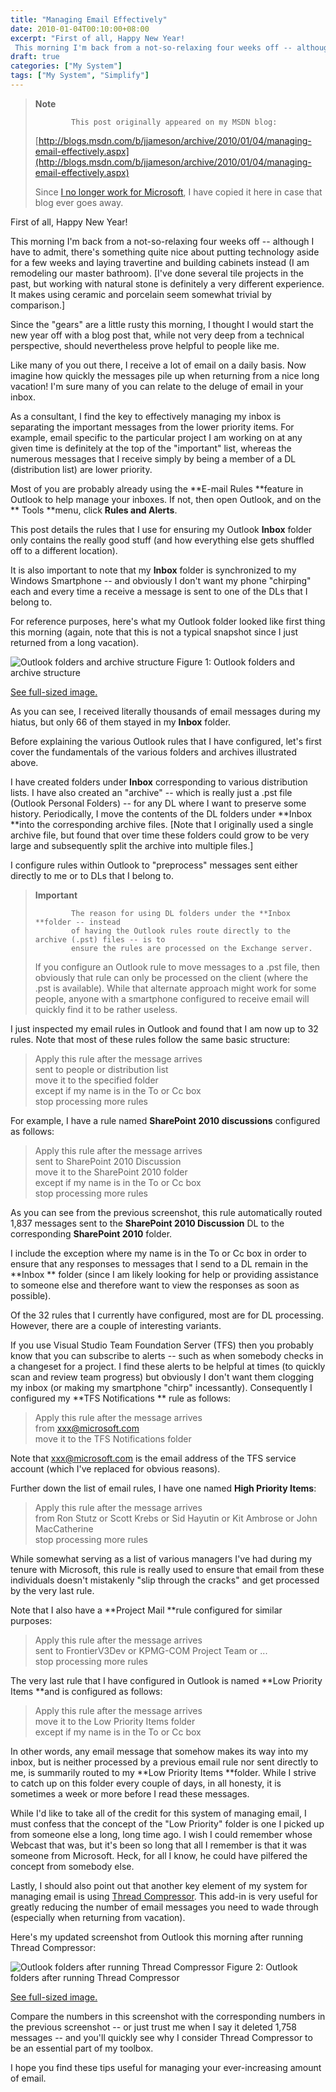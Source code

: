 ```yaml
---
title: "Managing Email Effectively"
date: 2010-01-04T00:10:00+08:00
excerpt: "First of all, Happy New Year! 
 This morning I'm back from a not-so-relaxing four weeks off -- although I have to admit, there's something quite nice about putting technology aside for a few weeks and laying travertine and building cabinets instead ..."
draft: true
categories: ["My System"]
tags: ["My System", "Simplify"]
---
```


> **Note**
> 
>             This post originally appeared on my MSDN blog:  
>   
> 
> 
> [http://blogs.msdn.com/b/jjameson/archive/2010/01/04/managing-email-effectively.aspx](http://blogs.msdn.com/b/jjameson/archive/2010/01/04/managing-email-effectively.aspx)
> 
> 
> Since [I no longer work for Microsoft](/blog/jjameson/archive/2011/09/02/last-day-with-microsoft.aspx), I have copied it here in case that blog                 ever goes away.


First of all, Happy New Year!

This morning I'm back from a not-so-relaxing four weeks off -- although I have to         admit, there's something quite nice about putting technology aside for a few weeks         and laying travertine and building cabinets instead (I am remodeling our master         bathroom). [I've done several tile projects in the past, but working with natural         stone is definitely a very different experience. It makes using ceramic and porcelain         seem somewhat trivial by comparison.]

Since the "gears" are a little rusty this morning, I thought I would start the new         year off with a blog post that, while not very deep from a technical perspective,         should nevertheless prove helpful to people like me.

Like many of you out there, I receive a lot of email on a daily basis. Now imagine         how quickly the messages pile up when returning from a nice long vacation! I'm sure         many of you can relate to the deluge of email in your inbox.

As a consultant, I find the key to effectively managing my inbox is separating the         important messages from the lower priority items. For example, email specific to         the particular project I am working on at any given time is definitely at the top         of the "important" list, whereas the numerous messages that I receive simply by         being a member of a DL (distribution list) are lower priority.

Most of you are probably already using the **E-mail Rules **feature         in Outlook to help manage your inboxes. If not, then open Outlook, and on the **            Tools **menu, click **Rules and Alerts**.

This post details the rules that I use for ensuring my Outlook **Inbox**         folder only contains the really good stuff (and how everything else gets shuffled         off to a different location).

It is also important to note that my **Inbox** folder is synchronized         to my Windows Smartphone -- and obviously I don't want my phone "chirping" each         and every time a receive a message is sent to one of the DLs that I belong to.

For reference purposes, here's what my Outlook folder looked like first thing this         morning (again, note that this is not a typical snapshot since I just returned from         a long vacation).

![Outlook folders and archive structure](https://www.technologytoolbox.com/blog/images/www_technologytoolbox_com/blog/jjameson/15/r_Outlook-folders-and-archive-structure.png)
            Figure 1: Outlook folders and archive structure

[See full-sized image.](/blog/images/www_technologytoolbox_com/blog/jjameson/15/o_Outlook-folders-and-archive-structure.png)


As you can see, I received literally thousands of email messages during my hiatus,         but only 66 of them stayed in my **Inbox** folder.

Before explaining the various Outlook rules that I have configured, let's first         cover the fundamentals of the various folders and archives illustrated above.

I have created folders under **Inbox** corresponding to various distribution         lists. I have also created an "archive" -- which is really just a .pst file (Outlook         Personal Folders) -- for any DL where I want to preserve some history. Periodically,         I move the contents of the DL folders under **Inbox **into the corresponding         archive files. [Note that I originally used a single archive file, but found that         over time these folders could grow to be very large and subsequently split the archive         into multiple files.]

I configure rules within Outlook to "preprocess" messages sent either directly to         me or to DLs that I belong to.


> **Important**
> 
>             The reason for using DL folders under the **Inbox **folder -- instead
>             of having the Outlook rules route directly to the archive (.pst) files -- is to
>             ensure the rules are processed on the Exchange server.
>             
> If you configure an Outlook rule to move messages to a .pst file, then obviously                 that rule can only be processed on the client (where the .pst is available). While                 that alternate approach might work for some people, anyone with a smartphone configured                 to receive email will quickly find it to be rather useless.


I just inspected my email rules in Outlook and found that I am now up to 32 rules.         Note that most of these rules follow the same basic structure:


> Apply this rule after the message arrives  
>          sent to people or distribution list  
>          move it to the specified folder  
>          except if my name is in the To or Cc box  
>          stop processing more rules


For example, I have a rule named **SharePoint 2010 discussions** configured         as follows:


> Apply this rule after the message arrives  
>          sent to SharePoint 2010 Discussion  
>          move it to the SharePoint 2010 folder  
>          except if my name is in the To or Cc box  
>          stop processing more rules


As you can see from the previous screenshot, this rule automatically routed 1,837         messages sent to the **SharePoint 2010 Discussion** DL to the corresponding         **SharePoint 2010** folder.

I include the exception where my name is in the To or Cc box in order to ensure         that any responses to messages that I send to a DL remain in the **Inbox **         folder (since I am likely looking for help or providing assistance to someone else         and therefore want to view the responses as soon as possible).

Of the 32 rules that I currently have configured, most are for DL processing. However,         there are a couple of interesting variants.

If you use Visual Studio Team Foundation Server (TFS) then you probably know that         you can subscribe to alerts -- such as when somebody checks in a changeset for a         project. I find these alerts to be helpful at times (to quickly scan and review         team progress) but obviously I don't want them clogging my inbox (or making my smartphone         "chirp" incessantly). Consequently I configured my **TFS Notifications **         rule as follows:


> Apply this rule after the message arrives  
>          from [xxx@microsoft.com](mailto:xxx@microsoft.com)  
>          move it to the TFS Notifications folder


Note that [xxx@microsoft.com](mailto:xxx@microsoft.com) is the email         address of the TFS service account (which I've replaced for obvious reasons).

Further down the list of email rules, I have one named **High Priority Items**:


> Apply this rule after the message arrives  
>          from Ron Stutz or Scott Krebs or Sid Hayutin or Kit Ambrose or John MacCatherine  
>          stop processing more rules


While somewhat serving as a list of various managers I've had during my tenure with         Microsoft, this rule is really used to ensure that email from these individuals         doesn't mistakenly "slip through the cracks" and get processed by the very last         rule.

Note that I also have a **Project Mail **rule configured for similar         purposes:


> Apply this rule after the message arrives  
>          sent to FrontierV3Dev or KPMG-COM Project Team or ...  
>          stop processing more rules


The very last rule that I have configured in Outlook is named **Low Priority Items
        **and is configured as follows:


> Apply this rule after the message arrives  
>          move it to the Low Priority Items folder  
>          except if my name is in the To or Cc box


In other words, any email message that somehow makes its way into my inbox, but         is neither processed by a previous email rule nor sent directly to me, is summarily         routed to my **Low Priority Items **folder. While I strive to catch         up on this folder every couple of days, in all honesty, it is sometimes a week or         more before I read these messages.

While I'd like to take all of the credit for this system of managing email, I must         confess that the concept of the "Low Priority" folder is one I picked up from someone         else a long, long time ago. I wish I could remember whose Webcast that was, but         it's been so long that all I remember is that it was someone from Microsoft. Heck,         for all I know, he could have pilfered the concept from somebody else.

Lastly, I should also point out that another key element of my system for managing         email is using [Thread Compressor](http://blogs.technet.com/ewan/archive/2007/04/23/thread-compressor-for-outlook-do-you-want-it.aspx). This add-in is very useful for greatly reducing the number         of email messages you need to wade through (especially when returning from vacation).

Here's my updated screenshot from Outlook this morning after running Thread Compressor:

![Outlook folders after running Thread Compressor](https://www.technologytoolbox.com/blog/images/www_technologytoolbox_com/blog/jjameson/15/r_Outlook-folders-after-Thread-Compressor.png)
            Figure 2: Outlook folders after running Thread Compressor

[See full-sized image.](/blog/images/www_technologytoolbox_com/blog/jjameson/15/o_Outlook-folders-after-Thread-Compressor.png)


Compare the numbers in this screenshot with the corresponding numbers in the previous         screenshot -- or just trust me when I say it deleted 1,758 messages -- and you'll         quickly see why I consider Thread Compressor to be an essential part of my toolbox.

I hope you find these tips useful for managing your ever-increasing amount of email.

